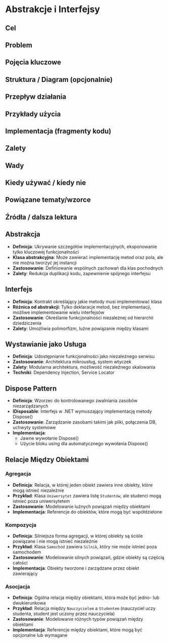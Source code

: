 # Abstrakcje i Interfejsy

## Cel

## Problem

## Pojęcia kluczowe

## Struktura / Diagram (opcjonalnie)

## Przepływ działania

## Przykłady użycia

## Implementacja (fragmenty kodu)

## Zalety

## Wady

## Kiedy używać / kiedy nie

## Powiązane tematy/wzorce

## Źródła / dalsza lektura


## Abstrakcja
- **Definicja**: Ukrywanie szczegółów implementacyjnych, eksponowanie tylko kluczowej funkcjonalności
- **Klasa abstrakcyjna**: Może zawierać implementację metod oraz pola, ale nie można tworzyć jej instancji
- **Zastosowanie**: Definiowanie wspólnych zachowań dla klas pochodnych
- **Zalety**: Redukcja duplikacji kodu, zapewnienie spójnego interfejsu

## Interfejs
- **Definicja**: Kontrakt określający jakie metody musi implementować klasa
- **Różnica od abstrakcji**: Tylko deklaracje metod, bez implementacji, możliwe implementowanie wielu interfejsów
- **Zastosowanie**: Określanie funkcjonalności niezależnej od hierarchii dziedziczenia
- **Zalety**: Umożliwia polimorfizm, luźne powiązanie między klasami

## Wystawianie jako Usługa
- **Definicja**: Udostępnianie funkcjonalności jako niezależnego serwisu
- **Zastosowanie**: Architektura mikrousług, system wtyczek
- **Zalety**: Modularna architektura, możliwość niezależnego skalowania
- **Techniki**: Dependency Injection, Service Locator

## Dispose Pattern
- **Definicja**: Wzorzec do kontrolowanego zwalniania zasobów niezarządzanych
- **IDisposable**: Interfejs w .NET wymuszający implementację metody Dispose()
- **Zastosowanie**: Zarządzanie zasobami takimi jak pliki, połączenia DB, uchwyty systemowe
- **Implementacja**:
  - Jawne wywołanie Dispose()
  - Użycie bloku using dla automatycznego wywołania Dispose()

## Relacje Między Obiektami

### Agregacja
- **Definicja**: Relacja, w której jeden obiekt zawiera inne obiekty, które mogą istnieć niezależnie
- **Przykład**: Klasa `Uniwersytet` zawiera listę `Studentów`, ale studenci mogą istnieć poza uniwersytetem
- **Zastosowanie**: Modelowanie luźnych powiązań między obiektami
- **Implementacja**: Referencje do obiektów, które mogą być współdzielone

### Kompozycja
- **Definicja**: Silniejsza forma agregacji, w której obiekty są ściśle powiązane i nie mogą istnieć niezależnie
- **Przykład**: Klasa `Samochód` zawiera `Silnik`, który nie może istnieć poza samochodem
- **Zastosowanie**: Modelowanie silnych powiązań, gdzie obiekty są częścią całości
- **Implementacja**: Obiekty tworzone i zarządzane przez obiekt zawierający

### Asocjacja
- **Definicja**: Ogólna relacja między obiektami, która może być jedno- lub dwukierunkowa
- **Przykład**: Relacja między `Nauczycielem` a `Studentem` (nauczyciel uczy studenta, student jest uczony przez nauczyciela)
- **Zastosowanie**: Modelowanie różnych typów powiązań między obiektami
- **Implementacja**: Referencje między obiektami, które mogą być opcjonalne lub wymagane 